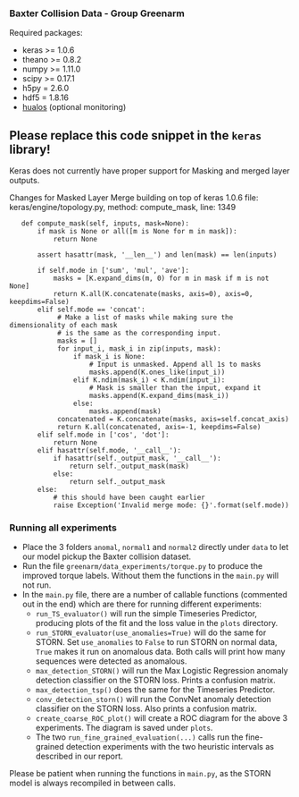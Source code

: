 ### Baxter Collision Data - Group Greenarm

Required packages:
 - keras >= 1.0.6
 - theano >= 0.8.2
 - numpy >= 1.11.0
 - scipy >= 0.17.1
 - h5py = 2.6.0
 - hdf5 = 1.8.16
 - [hualos](https://github.com/fchollet/hualos) (optional monitoring)

## Please replace this code snippet in the `keras` library!
Keras does not currently have proper support for Masking and merged layer outputs.

Changes for Masked Layer Merge building on top of keras 1.0.6
file: keras/engine/topology.py, method: compute_mask, line: 1349

 ```{py}
    def compute_mask(self, inputs, mask=None):
        if mask is None or all([m is None for m in mask]):
            return None

        assert hasattr(mask, '__len__') and len(mask) == len(inputs)

        if self.mode in ['sum', 'mul', 'ave']:
            masks = [K.expand_dims(m, 0) for m in mask if m is not None]
            return K.all(K.concatenate(masks, axis=0), axis=0, keepdims=False)
        elif self.mode == 'concat':
             # Make a list of masks while making sure the dimensionality of each mask
             # is the same as the corresponding input.
             masks = []
             for input_i, mask_i in zip(inputs, mask):
                 if mask_i is None:
                     # Input is unmasked. Append all 1s to masks
                     masks.append(K.ones_like(input_i))
                 elif K.ndim(mask_i) < K.ndim(input_i):
                     # Mask is smaller than the input, expand it
                     masks.append(K.expand_dims(mask_i))
                 else:
                     masks.append(mask)
             concatenated = K.concatenate(masks, axis=self.concat_axis)
             return K.all(concatenated, axis=-1, keepdims=False)
        elif self.mode in ['cos', 'dot']:
            return None
        elif hasattr(self.mode, '__call__'):
            if hasattr(self._output_mask, '__call__'):
                return self._output_mask(mask)
            else:
                return self._output_mask
        else:
            # this should have been caught earlier
            raise Exception('Invalid merge mode: {}'.format(self.mode))
 ```

### Running all experiments
* Place the 3 folders `anomal`, `normal1` and `normal2` directly under `data` to let our model pickup the Baxter collision dataset.
* Run the file `greenarm/data_experiments/torque.py` to produce the improved torque labels. Without them the functions in the `main.py` will not run.
* In the `main.py` file, there are a number of callable functions (commented out in the end) which are there for running different experiments:
    * `run_TS_evaluator()` will run the simple Timeseries Predictor, producing plots of the fit and the loss value in the `plots` directory.
    * `run_STORN_evaluator(use_anomalies=True)` will do the same for STORN. Set `use_anomalies` to `False` to run STORN on normal data, `True` makes it run on anomalous data. Both calls will print how many sequences were detected as anomalous.
    * `max_detection_STORN()` will run the Max Logistic Regression anomaly detection classifier on the STORN loss. Prints a confusion matrix.
    * `max_detection_tsp()` does the same for the Timeseries Predictor.
    * `conv_detection_storn()` will run the ConvNet anomaly detection classifier on the STORN loss. Also prints a confusion matrix.
    * `create_coarse_ROC_plot()` will create a ROC diagram for the above 3 experiments. The diagram is saved under `plots`.
    * The two `run_fine_grained_evaluation(...)` calls run the fine-grained detection experiments with the two heuristic intervals as described in our report.

Please be patient when running the functions in `main.py`, as the STORN model is always recompiled in between calls.